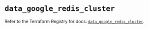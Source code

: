 # `data_google_redis_cluster`

Refer to the Terraform Registry for docs: [`data_google_redis_cluster`](https://registry.terraform.io/providers/hashicorp/google/6.48.0/docs/data-sources/redis_cluster).

